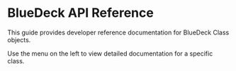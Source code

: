 # BlueDeck API Reference
This guide provides developer reference documentation for BlueDeck Class objects.

Use the menu on the left to view detailed documentation for a specific class.

